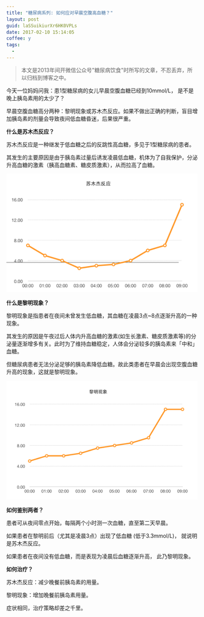 ```yaml
---
title: "糖尿病系列: 如何应对早晨空腹高血糖？"
layout: post
guid: laSSuikiurXr6HK0VPLs
date: 2017-02-10 15:14:05
coffee: y
tags:
  - 
---
```


> 本文是2013年间开微信公众号"糖尿病饮食"时所写的文章，不忍丢弃，所以归档到博客之中。

今天一位妈妈问我：患1型糖尿病的女儿早晨空腹血糖已经到10mmol/L， 是不是晚上胰岛素用的太少了？

早晨空腹血糖高分两种：黎明现象或苏木杰反应。如果不做出正确的判断，盲目增加胰岛素的剂量会导致夜间低血糖昏迷，后果很严重。

**什么是苏木杰反应？**

苏木杰反应是一种继发于低血糖之后的反跳性高血糖，多见于1型糖尿病的患者。

其发生的主要原因是由于胰岛素过量后诱发凌晨低血糖，机体为了自我保护，分泌升高血糖的激素（胰高血糖素、糖皮质激素），从而拉高了血糖。


![](/media/files/2017/2017-02-10-Somogyi-1.png)

**什么是黎明现象？**

黎明现象是指患者在夜间未曾发生低血糖，其血糖在凌晨3点~8点逐渐升高的一种现象。

其发生的原因是午夜过后人体内升高血糖的激素(如生长激素、糖皮质激素等)的分泌量逐渐增多有关。此时为了维持血糖稳定，人体会分泌较多的胰岛素来「中和」血糖。

但糖尿病患者无法分泌足够的胰岛素降低血糖。故此类患者在早晨会出现空腹血糖升高的现象，这就是黎明现象。


![](/media/files/2017/2017-02-10-Somogyi-2.png)


**如何鉴别两者？**

患者可从夜间零点开始，每隔两个小时测一次血糖，直至第二天早晨。

如果患者在黎明前后（尤其是凌晨3点）出现了低血糖 (低于3.3mmol/L)， 就说明是苏木杰反应。

如果患者在夜间没有低血糖，而是表现为凌晨后血糖逐渐升高， 此乃黎明现象。


**如何治疗？**

苏木杰反应：减少晚餐前胰岛素的用量。

黎明现象：增加晚餐前胰岛素用量。

症状相同，治疗策略却差之千里。
